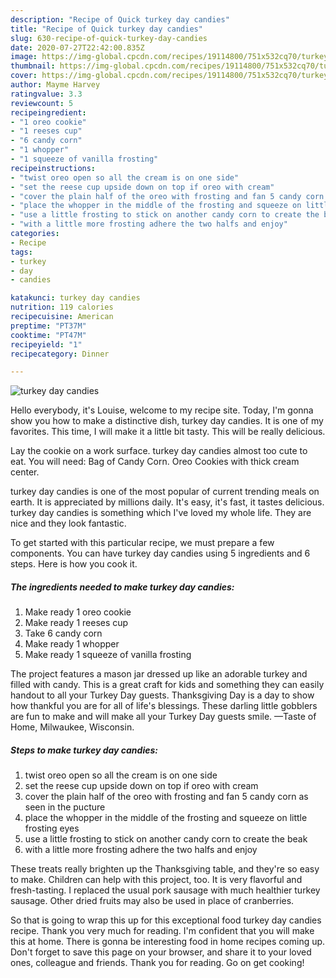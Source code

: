 ```yaml
---
description: "Recipe of Quick turkey day candies"
title: "Recipe of Quick turkey day candies"
slug: 630-recipe-of-quick-turkey-day-candies
date: 2020-07-27T22:42:00.835Z
image: https://img-global.cpcdn.com/recipes/19114800/751x532cq70/turkey-day-candies-recipe-main-photo.jpg
thumbnail: https://img-global.cpcdn.com/recipes/19114800/751x532cq70/turkey-day-candies-recipe-main-photo.jpg
cover: https://img-global.cpcdn.com/recipes/19114800/751x532cq70/turkey-day-candies-recipe-main-photo.jpg
author: Mayme Harvey
ratingvalue: 3.3
reviewcount: 5
recipeingredient:
- "1 oreo cookie"
- "1 reeses cup"
- "6 candy corn"
- "1 whopper"
- "1 squeeze of vanilla frosting"
recipeinstructions:
- "twist oreo open so all the cream is on one side"
- "set the reese cup upside down on top if oreo with cream"
- "cover the plain half of the oreo with frosting and fan 5 candy corn as seen in the pucture"
- "place the whopper in the middle of the frosting and squeeze on little frosting eyes"
- "use a little frosting to stick on another candy corn to create the beak"
- "with a little more frosting adhere the two halfs and enjoy"
categories:
- Recipe
tags:
- turkey
- day
- candies

katakunci: turkey day candies 
nutrition: 119 calories
recipecuisine: American
preptime: "PT37M"
cooktime: "PT47M"
recipeyield: "1"
recipecategory: Dinner

---
```



![turkey day candies](https://img-global.cpcdn.com/recipes/19114800/751x532cq70/turkey-day-candies-recipe-main-photo.jpg)

Hello everybody, it's Louise, welcome to my recipe site. Today, I'm gonna show you how to make a distinctive dish, turkey day candies. It is one of my favorites. This time, I will make it a little bit tasty. This will be really delicious.

Lay the cookie on a work surface. turkey day candies almost too cute to eat. You will need: Bag of Candy Corn. Oreo Cookies with thick cream center.

turkey day candies is one of the most popular of current trending meals on earth. It is appreciated by millions daily. It's easy, it's fast, it tastes delicious. turkey day candies is something which I've loved my whole life. They are nice and they look fantastic.


To get started with this particular recipe, we must prepare a few components. You can have turkey day candies using 5 ingredients and 6 steps. Here is how you cook it.

<!--inarticleads1-->

##### The ingredients needed to make turkey day candies:

1. Make ready 1 oreo cookie
1. Make ready 1 reeses cup
1. Take 6 candy corn
1. Make ready 1 whopper
1. Make ready 1 squeeze of vanilla frosting


The project features a mason jar dressed up like an adorable turkey and filled with candy. This is a great craft for kids and something they can easily handout to all your Turkey Day guests. Thanksgiving Day is a day to show how thankful you are for all of life&#39;s blessings. These darling little gobblers are fun to make and will make all your Turkey Day guests smile. —Taste of Home, Milwaukee, Wisconsin. 

<!--inarticleads2-->

##### Steps to make turkey day candies:

1. twist oreo open so all the cream is on one side
1. set the reese cup upside down on top if oreo with cream
1. cover the plain half of the oreo with frosting and fan 5 candy corn as seen in the pucture
1. place the whopper in the middle of the frosting and squeeze on little frosting eyes
1. use a little frosting to stick on another candy corn to create the beak
1. with a little more frosting adhere the two halfs and enjoy


These treats really brighten up the Thanksgiving table, and they&#39;re so easy to make. Children can help with this project, too. It is very flavorful and fresh-tasting. I replaced the usual pork sausage with much healthier turkey sausage. Other dried fruits may also be used in place of cranberries. 

So that is going to wrap this up for this exceptional food turkey day candies recipe. Thank you very much for reading. I'm confident that you will make this at home. There is gonna be interesting food in home recipes coming up. Don't forget to save this page on your browser, and share it to your loved ones, colleague and friends. Thank you for reading. Go on get cooking!
